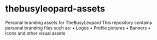 # thebusyleopard-assets
Personal branding assets for TheBusyLeopard
This repository contains personal branding files such as:
•	Logos
•	Profile pictures
•	Banners
•	Icons and other visual assets

